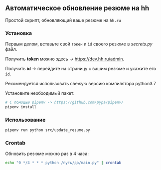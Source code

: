 ## Автоматическое обновление резюме на hh

Простой скрипт, обновляющий ваше резюме на `hh.ru`

### Установка

Первым делом, вставьте свой `токен` и `id` своего резюме в *secrets.py* файл.

Получить __token__ можно здесь -> https://dev.hh.ru/admin.

Получить __id__ -> перейдите на страницу с вашим резюме и укажите его `id`.

Рекомендуется использовать свежую версию компилятора python3.7

Установите необходимый пакет:

```bash
# С помощью pipenv -> https://github.com/pypa/pipenv/
pipenv install
```

### Использование

```bash
pipenv run python src/update_resume.py
```

### Crontab

Обновить резюме можно раз в 4 часа:

```bash
echo "0 */4 * * * python /путь/до/main.py" | crontab
```
